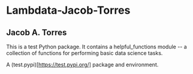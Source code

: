 # Lambdata-Jacob-Torres
## Jacob A. Torres

This is a test Python package. It contains a helpful_functions module -- a collection of functions for performing basic data science tasks.

A (test.pypi)[https://test.pypi.org/] package and environment.
